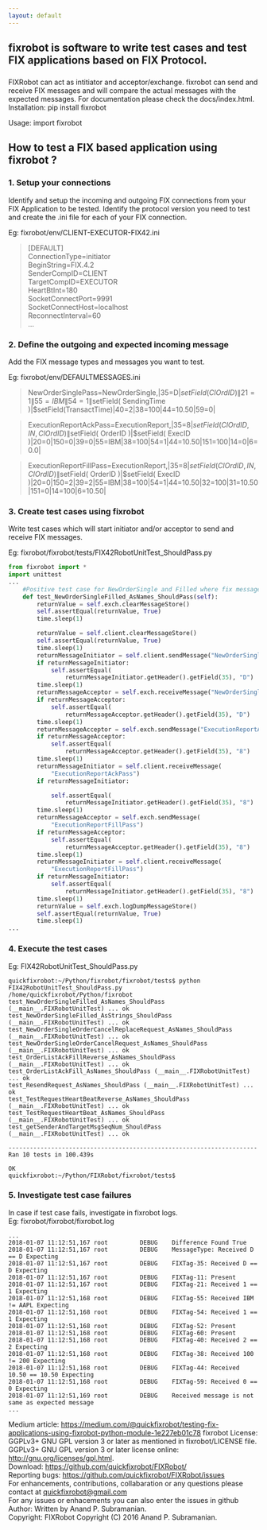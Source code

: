 ```yaml
---
layout: default
---
```


## [](#header-2)fixrobot is software to write test cases and test FIX applications based on FIX Protocol.
### [](#header-3)

FIXRobot can act as intitiator and acceptor/exchange. fixrobot can send and receive FIX messages and will compare the actual messages with the expected messages. For documentation please check the docs/index.html.  
Installation: pip install fixrobot

Usage: import fixrobot  


## [](#header-2)How to test a FIX based application using fixrobot ?


### [](#header-3)1. Setup your connections
Identify and setup the incoming and outgoing FIX connections from your FIX Application to be tested.
Identify the protocol version you need to test and create the .ini file for each of your FIX connection. 

Eg: fixrobot/env/CLIENT-EXECUTOR-FIX42.ini

>[DEFAULT]  
>ConnectionType=initiator  
>BeginString=FIX.4.2  
>SenderCompID=CLIENT  
>TargetCompID=EXECUTOR  
>HeartBtInt=180  
>SocketConnectPort=9991  
>SocketConnectHost=localhost  
>ReconnectInterval=60  
>...

### [](#header-3)2. Define the outgoing and expected incoming message  
Add the FIX message types and messages you want to test.  

Eg: fixrobot/env/DEFAULTMESSAGES.ini  
>NewOrderSinglePass=NewOrderSingle,\|35=D\|$setField( ClOrdID )\|21=1\|55=IBM\|54=1\|$setField( SendingTime )\|$setField(TransactTime)\|40=2\|38=100\|44=10.50\|59=0\|

>ExecutionReportAckPass=ExecutionReport,\|35=8\|$setField( ClOrdID,  IN, ClOrdID )\|$setField( OrderID )\|$setField( ExecID )\|20=0\|150=0\|39=0\|55=IBM\|38=100\|54=1\|44=10.50\|151=100\|14=0\|6=0.0\|

>ExecutionReportFillPass=ExecutionReport,\|35=8\|$setField( ClOrdID,  IN, ClOrdID )\|$setField( OrderID )\|$setField( ExecID )\|20=0\|150=2\|39=2\|55=IBM\|38=100\|54=1\|44=10.50\|32=100\|31=10.50\|151=0\|14=100\|6=10.50\|

### [](#header-3)3. Create test cases using fixrobot
Write test cases which will start initiator and/or acceptor to send and receive FIX messages.  

Eg: fixrobot/fixrobot/tests/FIX42RobotUnitTest_ShouldPass.py  
```python
from fixrobot import *
import unittest
...
    #Positive test case for NewOrderSingle and Filled where fix message arguments are passed as template names.
    def test_NewOrderSingleFilled_AsNames_ShouldPass(self):
        returnValue = self.exch.clearMessageStore()
        self.assertEqual(returnValue, True)
        time.sleep(1)

        returnValue = self.client.clearMessageStore()
        self.assertEqual(returnValue, True)
        time.sleep(1)
        returnMessageInitiator = self.client.sendMessage("NewOrderSinglePass")
        if returnMessageInitiator:
            self.assertEqual(
                returnMessageInitiator.getHeader().getField(35), "D")
        time.sleep(1)
        returnMessageAcceptor = self.exch.receiveMessage("NewOrderSinglePass")
        if returnMessageAcceptor:
            self.assertEqual(
                returnMessageAcceptor.getHeader().getField(35), "D")
        time.sleep(1)
        returnMessageAcceptor = self.exch.sendMessage("ExecutionReportAckPass")
        if returnMessageAcceptor:
            self.assertEqual(
                returnMessageAcceptor.getHeader().getField(35), "8")
        time.sleep(1)
        returnMessageInitiator = self.client.receiveMessage(
            "ExecutionReportAckPass")
        if returnMessageInitiator:

            self.assertEqual(
                returnMessageInitiator.getHeader().getField(35), "8")
        time.sleep(1)
        returnMessageAcceptor = self.exch.sendMessage(
            "ExecutionReportFillPass")
        if returnMessageAcceptor:
            self.assertEqual(
                returnMessageAcceptor.getHeader().getField(35), "8")
        time.sleep(1)
        returnMessageInitiator = self.client.receiveMessage(
            "ExecutionReportFillPass")
        if returnMessageInitiator:
            self.assertEqual(
                returnMessageInitiator.getHeader().getField(35), "8")
        time.sleep(1)
        returnValue = self.exch.logDumpMessageStore()
        self.assertEqual(returnValue, True)
        time.sleep(1)
...
```

### [](#header-3)4. Execute the test cases
Eg: FIX42RobotUnitTest_ShouldPass.py  
```shell
quickfixrobot:~/Python/fixrobot/fixrobot/tests$ python FIX42RobotUnitTest_ShouldPass.py
/home/quickfixrobot/Python/fixrobot
test_NewOrderSingleFilled_AsNames_ShouldPass (__main__.FIXRobotUnitTest) ... ok
test_NewOrderSingleFilled_AsStrings_ShouldPass (__main__.FIXRobotUnitTest) ... ok
test_NewOrderSingleOrderCancelReplaceRequest_AsNames_ShouldPass (__main__.FIXRobotUnitTest) ... ok
test_NewOrderSingleOrderCancelRequest_AsNames_ShouldPass (__main__.FIXRobotUnitTest) ... ok
test_OrderListAckFillReverse_AsNames_ShouldPass (__main__.FIXRobotUnitTest) ... ok
test_OrderListAckFill_AsNames_ShouldPass (__main__.FIXRobotUnitTest) ... ok
test_ResendRequest_AsNames_ShouldPass (__main__.FIXRobotUnitTest) ... ok
test_TestRequestHeartBeatReverse_AsNames_ShouldPass (__main__.FIXRobotUnitTest) ... ok
test_TestRequestHeartBeat_AsNames_ShouldPass (__main__.FIXRobotUnitTest) ... ok
test_getSenderAndTargetMsgSeqNum_ShouldPass (__main__.FIXRobotUnitTest) ... ok

----------------------------------------------------------------------
Ran 10 tests in 100.439s

OK
quickfixrobot:~/Python/FIXRobot/fixrobot/tests$ 

```

### [](#header-3)5. Investigate test case failures
In case if test case fails, investigate in fixrobot logs.  
Eg: fixrobot/fixrobot/fixrobot.log  
```log
...
2018-01-07 11:12:51,167 root         DEBUG    Difference Found True
2018-01-07 11:12:51,167 root         DEBUG    MessageType: Received D == D Expecting
2018-01-07 11:12:51,167 root         DEBUG    FIXTag-35: Received D == D Expecting
2018-01-07 11:12:51,167 root         DEBUG    FIXTag-11: Present
2018-01-07 11:12:51,167 root         DEBUG    FIXTag-21: Received 1 == 1 Expecting
2018-01-07 11:12:51,168 root         DEBUG    FIXTag-55: Received IBM != AAPL Expecting
2018-01-07 11:12:51,168 root         DEBUG    FIXTag-54: Received 1 == 1 Expecting
2018-01-07 11:12:51,168 root         DEBUG    FIXTag-52: Present
2018-01-07 11:12:51,168 root         DEBUG    FIXTag-60: Present
2018-01-07 11:12:51,168 root         DEBUG    FIXTag-40: Received 2 == 2 Expecting
2018-01-07 11:12:51,168 root         DEBUG    FIXTag-38: Received 100 != 200 Expecting
2018-01-07 11:12:51,168 root         DEBUG    FIXTag-44: Received 10.50 == 10.50 Expecting
2018-01-07 11:12:51,168 root         DEBUG    FIXTag-59: Received 0 == 0 Expecting
2018-01-07 11:12:51,169 root         DEBUG    Received message is not same as expected message
...
```
Medium article: https://medium.com/@quickfixrobot/testing-fix-applications-using-fixrobot-python-module-1e227eb01c78
fixrobot License: GGPLv3+ GNU GPL version 3 or later as mentioned in fixrobot/LICENSE file.  
GGPLv3+ GNU GPL version 3 or later license online: <http://gnu.org/licenses/gpl.html>.  
Download: <https://github.com/quickfixrobot/FIXRobot/>  
Reporting bugs: <https://github.com/quickfixrobot/FIXRobot/issues>  
For enhancements, contributions, collabaration or any questions please contact at <quickfixrobot@gmail.com>  
For any issues or enhacements you can also enter the issues in github  
Author: Written by Anand P. Subramanian.  
Copyright: FIXRobot  Copyright (C) 2016  Anand P. Subramanian.  

